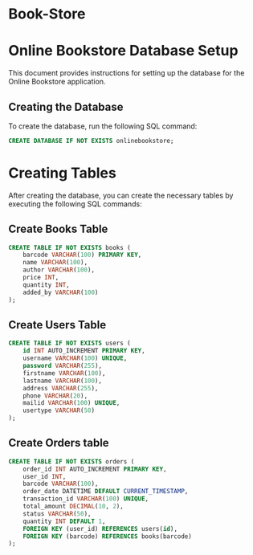 # Book-Store

# Online Bookstore Database Setup

This document provides instructions for setting up the database for the Online Bookstore application.

## Creating the Database

To create the database, run the following SQL command:

```sql
CREATE DATABASE IF NOT EXISTS onlinebookstore;
```

# Creating Tables

After creating the database, you can create the necessary tables by executing the following SQL commands:

## Create Books Table
```sql
CREATE TABLE IF NOT EXISTS books (
    barcode VARCHAR(100) PRIMARY KEY,
    name VARCHAR(100),
    author VARCHAR(100),
    price INT,
    quantity INT,
    added_by VARCHAR(100)
);
```

## Create Users Table
```sql
CREATE TABLE IF NOT EXISTS users (
    id INT AUTO_INCREMENT PRIMARY KEY,
    username VARCHAR(100) UNIQUE,
    password VARCHAR(255),
    firstname VARCHAR(100),
    lastname VARCHAR(100),
    address VARCHAR(255),
    phone VARCHAR(20),
    mailid VARCHAR(100) UNIQUE,
    usertype VARCHAR(50)
);
```

## Create Orders table

```sql
CREATE TABLE IF NOT EXISTS orders (
    order_id INT AUTO_INCREMENT PRIMARY KEY,
    user_id INT,
    barcode VARCHAR(100),
    order_date DATETIME DEFAULT CURRENT_TIMESTAMP,
    transaction_id VARCHAR(100) UNIQUE,
    total_amount DECIMAL(10, 2),
    status VARCHAR(50),
    quantity INT DEFAULT 1,
    FOREIGN KEY (user_id) REFERENCES users(id),
    FOREIGN KEY (barcode) REFERENCES books(barcode)
);
```
